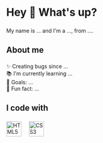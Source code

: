 <h1 align="left">Hey 👋 What's up?</h1>

###

<p align="left">My name is ... and I'm a ..., from ....</p>

###

<h2 align="left">About me</h2>

###

<p align="left">✨ Creating bugs since ...<br>📚 I'm currently learning ...<br>🎯 Goals: ...<br>🎲 Fun fact: ...</p>

###

<h2 align="left">I code with</h2>

###

<div align="left">
 <img
   src="https://img.icons8.com/?size=100&id=owWiEaAJmGKK&format=png&color=000000" height="40" alt="HTML5 logo">
  <img width="12">
 <img
   src="[[https://img.icons8.com/?size=100&id=owWiEaAJmGKK&format=png&color=000000](https://img.icons8.com/?size=100&id=3BTBsJs5myRy&format=png&color=000000)](https://img.icons8.com/?size=100&id=7gdY5qNXaKC0&format=png&color=000000)" height="40" alt="CSS3 logo">
  <img width="12">
</div>

###
